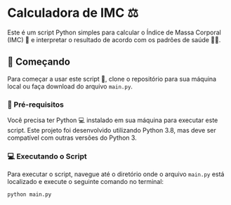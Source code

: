 # Calculadora de IMC :balance_scale:

Este é um script Python simples para calcular o Índice de Massa Corporal (IMC) :straight_ruler: e interpretar o resultado de acordo com os padrões de saúde :health_worker:.

## :rocket: Começando

Para começar a usar este script :snake:, clone o repositório para sua máquina local ou faça download do arquivo `main.py`.

### :wrench: Pré-requisitos

Você precisa ter Python :computer: instalado em sua máquina para executar este script. Este projeto foi desenvolvido utilizando Python 3.8, mas deve ser compatível com outras versões do Python 3.

### :computer: Executando o Script

Para executar o script, navegue até o diretório onde o arquivo `main.py` está localizado e execute o seguinte comando no terminal:

```bash
python main.py

